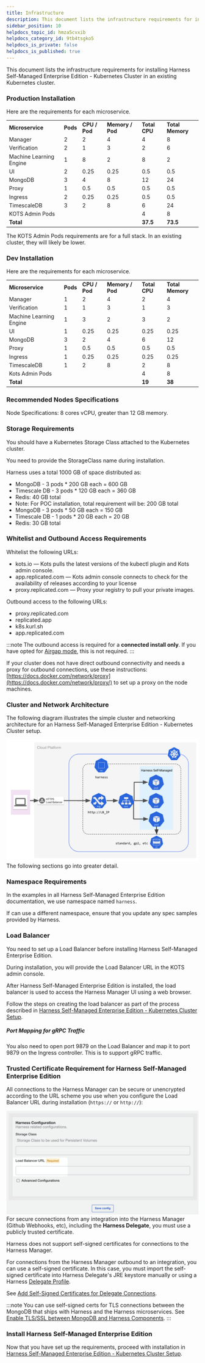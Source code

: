 ```yaml
---
title: Infrastructure
description: This document lists the infrastructure requirements for installing Harness Self-Managed Enterprise Edition - Kubernetes Cluster in an existing Kubernetes cluster. Production Installation. Here are th…
sidebar_position: 10
helpdocs_topic_id: hmza5cvxib
helpdocs_category_id: 9tb4tsgko5
helpdocs_is_private: false
helpdocs_is_published: true
---
```


This document lists the infrastructure requirements for installing Harness Self-Managed Enterprise Edition - Kubernetes Cluster in an existing Kubernetes cluster.

### Production Installation

Here are the requirements for each microservice.



|  |  |  |  |  |  |
| --- | --- | --- | --- | --- | --- |
| **Microservice** | **Pods** | **CPU / Pod** | **Memory / Pod** | **Total CPU** | **Total Memory** |
| Manager | 2 | 2 | 4 | 4 | 8 |
| Verification | 2 | 1 | 3 | 2 | 6 |
| Machine Learning Engine | 1 | 8 | 2 | 8 | 2 |
| UI | 2 | 0.25 | 0.25 | 0.5 | 0.5 |
| MongoDB | 3 | 4 | 8 | 12 | 24 |
| Proxy | 1 | 0.5 | 0.5 | 0.5 | 0.5 |
| Ingress | 2 | 0.25 | 0.25 | 0.5 | 0.5 |
| TimescaleDB | 3 | 2 | 8 | 6 | 24 |
| KOTS Admin Pods |   |   |   | 4 | 8 |
| **Total** |  |  |  | **37.5** | **73.5** |

The KOTS Admin Pods requirements are for a full stack. In an existing cluster, they will likely be lower.

### Dev Installation

Here are the requirements for each microservice.



|  |  |  |  |  |  |
| --- | --- | --- | --- | --- | --- |
| **Microservice** | **Pods** | **CPU / Pod** | **Memory / Pod** | **Total CPU** | **Total Memory** |
| Manager | 1 | 2 | 4 | 2 | 4 |
| Verification | 1 | 1 | 3 | 1 | 3 |
| Machine Learning Engine | 1 | 3 | 2 | 3 | 2 |
| UI | 1 | 0.25 | 0.25 | 0.25 | 0.25 |
| MongoDB | 3 | 2 | 4 | 6 | 12 |
| Proxy | 1 | 0.5 | 0.5 | 0.5 | 0.5 |
| Ingress | 1 | 0.25 | 0.25 | 0.25 | 0.25 |
| TimescaleDB | 1 | 2 | 8 | 2 | 8 |
| Kots Admin Pods |   |   |   | 4 | 8 |
| **Total** |  |  |  | **19** | **38** |

### Recommended Nodes Specifications

Node Specifications: 8 cores vCPU, greater than 12 GB memory.

### Storage Requirements

You should have a Kubernetes Storage Class attached to the Kubernetes cluster.

You need to provide the StorageClass name during installation.

Harness uses a total 1000 GB of space distributed as:

* MongoDB - 3 pods \* 200 GB each = 600 GB
* Timescale DB - 3 pods \* 120 GB each = 360 GB
* Redis: 40 GB total
* Note: For POC installation, total requirement will be: 200 GB total
* MongoDB - 3 pods \* 50 GB each = 150 GB
* Timescale DB - 1 pods \* 20 GB each = 20 GB
* Redis: 30 GB total

### Whitelist and Outbound Access Requirements

Whitelist the following URLs:

* kots.io — Kots pulls the latest versions of the kubectl plugin and Kots admin console.
* app.replicated.com — Kots admin console connects to check for the availability of releases according to your license
* proxy.replicated.com — Proxy your registry to pull your private images.

Outbound access to the following URLs:

* proxy.replicated.com​
* replicated.app
* k8s.kurl.sh​
* app.replicated.com

:::note
The outbound access is required for a **connected install only**. If you have opted for [Airgap mode](https://kots.io/kotsadm/installing/airgap-packages/), this is not required.
:::

If your cluster does not have direct outbound connectivity and needs a proxy for outbound connections, use these instructions: [https://docs.docker.com/network/proxy](https://docs.docker.com/network/proxy/) to set up a proxy on the node machines.

### Cluster and Network Architecture

The following diagram illustrates the simple cluster and networking architecture for an Harness Self-Managed Enterprise Edition - Kubernetes Cluster setup.

![](./static/existing-cluster-kubernetes-on-prem-infrastructure-requirements-21.png)The following sections go into greater detail.

### Namespace Requirements

In the examples in all Harness Self-Managed Enterprise Edition documentation, we use namespace named `harness`.

If can use a different namespace, ensure that you update any spec samples provided by Harness.

### Load Balancer

You need to set up a Load Balancer before installing Harness Self-Managed Enterprise Edition.

During installation, you will provide the Load Balancer URL in the KOTS admin console.

After Harness Self-Managed Enterprise Edition is installed, the load balancer is used to access the Harness Manager UI using a web browser.

Follow the steps on creating the load balancer as part of the process described in [Harness Self-Managed Enterprise Edition - Kubernetes Cluster Setup](kubernetes-on-prem-existing-cluster-setup.md).

##### Port Mapping for gRPC Traffic

You also need to open port 9879 on the Load Balancer and map it to port 9879 on the Ingress controller. This is to support gRPC traffic.

### Trusted Certificate Requirement for Harness Self-Managed Enterprise Edition

All connections to the Harness Manager can be secure or unencrypted according to the URL scheme you use when you configure the Load Balancer URL during installation (`https://` or `http://`):

![](./static/existing-cluster-kubernetes-on-prem-infrastructure-requirements-22.png)For secure connections from any integration into the Harness Manager (Github Webhooks, etc), including the **Harness Delegate**, you must use a publicly trusted certificate.

Harness does not support self-signed certificates for connections to the Harness Manager.

For connections from the Harness Manager outbound to an integration, you can use a self-signed certificate. In this case, you must import the self-signed certificate into Harness Delegate's JRE keystore manually or using a Harness [Delegate Profile](../../firstgen-platform/account/manage-delegates/run-scripts-on-the-delegate-using-profiles.md).

See [Add Self-Signed Certificates for Delegate Connections](../../firstgen-platform/account/manage-delegates/add-self-signed-certificates-for-delegate-connections.md).

:::note
You can use self-signed certs for TLS connections between the MongoDB that ships with Harness and the Harness microservices. See [Enable TLS/SSL between MongoDB and Harness Components](../vm/on-prem-embedded-cluster-setup.md#enable-tls-ssl-between-mongo-db-and-harness-components).
:::

### Install Harness Self-Managed Enterprise Edition

Now that you have set up the requirements, proceed with installation in [Harness Self-Managed Enterprise Edition - Kubernetes Cluster Setup](kubernetes-on-prem-existing-cluster-setup.md).


